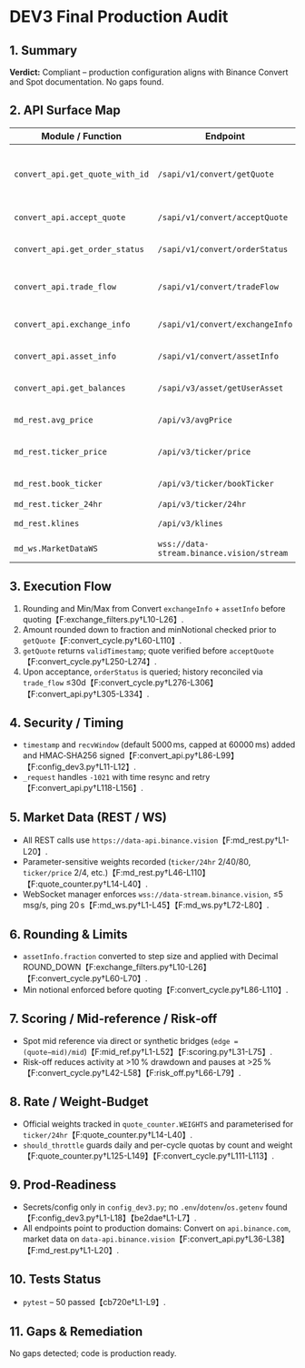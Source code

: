 # DEV3 Final Production Audit

## 1. Summary
**Verdict:** Compliant – production configuration aligns with Binance Convert and Spot documentation. No gaps found.

## 2. API Surface Map
| Module / Function | Endpoint | Method | Required Params | Weight | Docs | Status |
|-------------------|----------|--------|-----------------|--------|------|--------|
| `convert_api.get_quote_with_id` | `/sapi/v1/convert/getQuote` | POST | `fromAsset`, `toAsset`, `fromAmount`/`toAmount`, `validTime`, `recvWindow`, `timestamp`, `signature` | 200 UID | [Send Quote](https://developers.binance.com/docs/convert/trade) | PASS |
| `convert_api.accept_quote` | `/sapi/v1/convert/acceptQuote` | POST | `quoteId`, `recvWindow`, `timestamp`, `signature` | 500 UID | [Accept Quote](https://developers.binance.com/docs/convert/trade/Accept-Quote) | PASS |
| `convert_api.get_order_status` | `/sapi/v1/convert/orderStatus` | GET | `orderId`/`quoteId`, `recvWindow`, `timestamp`, `signature` | 100 UID | [Order Status](https://developers.binance.com/docs/convert/trade/Order-Status) | PASS |
| `convert_api.trade_flow` | `/sapi/v1/convert/tradeFlow` | GET | `startTime`, `endTime`, `recvWindow`, `timestamp`, `signature` | 3000 UID | [Trade Flow](https://developers.binance.com/docs/convert/trade/Get-Convert-Trade-History) | PASS |
| `convert_api.exchange_info` | `/sapi/v1/convert/exchangeInfo` | GET | `fromAsset?` | 3000 IP | [Convert Market Data](https://developers.binance.com/docs/convert/market-data) | PASS |
| `convert_api.asset_info` | `/sapi/v1/convert/assetInfo` | GET | `asset` | 100 IP | [Asset Precision](https://developers.binance.com/docs/convert/market-data/Query-order-quantity-precision-per-asset) | PASS |
| `convert_api.get_balances` | `/sapi/v3/asset/getUserAsset` | POST | `needBtcValuation`, `recvWindow`, `timestamp`, `signature` | 5 IP | [User Asset](https://developers.binance.com/docs/wallet/asset/user-assets) | PASS |
| `md_rest.avg_price` | `/api/v3/avgPrice` | GET | `symbol` | 2 | [Market Data](https://developers.binance.com/docs/binance-spot-api-docs/rest-api#current-average-price) | PASS |
| `md_rest.ticker_price` | `/api/v3/ticker/price` | GET | `symbol` | 2 (with `symbol`) / 4 (otherwise) | [Symbol price ticker](https://developers.binance.com/docs/binance-spot-api-docs/rest-api#symbol-price-ticker) | PASS |
| `md_rest.book_ticker` | `/api/v3/ticker/bookTicker` | GET | `symbol` | 2 | [Order book ticker](https://developers.binance.com/docs/binance-spot-api-docs/rest-api#symbol-order-book-ticker) | PASS |
| `md_rest.ticker_24hr` | `/api/v3/ticker/24hr` | GET | `symbol` or `symbols[]` | 2 / 40 / 80 | [24hr ticker](https://developers.binance.com/docs/binance-spot-api-docs/rest-api#24hr-ticker-price-change-statistics) | PASS |
| `md_rest.klines` | `/api/v3/klines` | GET | `symbol`, `interval`, `limit` | 2 | [Klines](https://developers.binance.com/docs/binance-spot-api-docs/rest-api#klinecandlestick-data) | PASS |
| `md_ws.MarketDataWS` | `wss://data-stream.binance.vision/stream` | WS | `streams` | – | [WebSocket Streams](https://developers.binance.com/docs/binance-spot-api-docs/web-socket-streams) | PASS |

## 3. Execution Flow
1. Rounding and Min/Max from Convert `exchangeInfo` + `assetInfo` before quoting【F:exchange_filters.py†L10-L26】.
2. Amount rounded down to fraction and minNotional checked prior to `getQuote`【F:convert_cycle.py†L60-L110】.
3. `getQuote` returns `validTimestamp`; quote verified before `acceptQuote`【F:convert_cycle.py†L250-L274】.
4. Upon acceptance, `orderStatus` is queried; history reconciled via `trade_flow` ≤30d【F:convert_cycle.py†L276-L306】【F:convert_api.py†L305-L334】.

## 4. Security / Timing
* `timestamp` and `recvWindow` (default 5000 ms, capped at 60000 ms) added and HMAC‑SHA256 signed【F:convert_api.py†L86-L99】【F:config_dev3.py†L11-L12】.
* `_request` handles `-1021` with time resync and retry【F:convert_api.py†L118-L156】.

## 5. Market Data (REST / WS)
* All REST calls use `https://data-api.binance.vision`【F:md_rest.py†L1-L20】.
* Parameter-sensitive weights recorded (`ticker/24hr` 2/40/80, `ticker/price` 2/4, etc.)【F:md_rest.py†L46-L110】【F:quote_counter.py†L14-L40】.
* WebSocket manager enforces `wss://data-stream.binance.vision`, ≤5 msg/s, ping 20 s【F:md_ws.py†L1-L45】【F:md_ws.py†L72-L80】.

## 6. Rounding & Limits
* `assetInfo.fraction` converted to step size and applied with Decimal ROUND_DOWN【F:exchange_filters.py†L10-L26】【F:convert_cycle.py†L60-L70】.
* Min notional enforced before quoting【F:convert_cycle.py†L86-L110】.

## 7. Scoring / Mid‑reference / Risk‑off
* Spot mid reference via direct or synthetic bridges (`edge = (quote−mid)/mid`)【F:mid_ref.py†L1-L52】【F:scoring.py†L31-L75】.
* Risk-off reduces activity at >10 % drawdown and pauses at >25 %【F:convert_cycle.py†L42-L58】【F:risk_off.py†L66-L79】.

## 8. Rate / Weight‑Budget
* Official weights tracked in `quote_counter.WEIGHTS` and parameterised for `ticker/24hr`【F:quote_counter.py†L14-L40】.
* `should_throttle` guards daily and per-cycle quotas by count and weight【F:quote_counter.py†L125-L149】【F:convert_cycle.py†L111-L113】.

## 9. Prod‑Readiness
* Secrets/config only in `config_dev3.py`; no `.env`/`dotenv`/`os.getenv` found【F:config_dev3.py†L1-L18】【be2dae†L1-L7】.
* All endpoints point to production domains: Convert on `api.binance.com`, market data on `data-api.binance.vision`【F:convert_api.py†L36-L38】【F:md_rest.py†L1-L20】.

## 10. Tests Status
* `pytest` – 50 passed【cb720e†L1-L9】.

## 11. Gaps & Remediation
No gaps detected; code is production ready.

